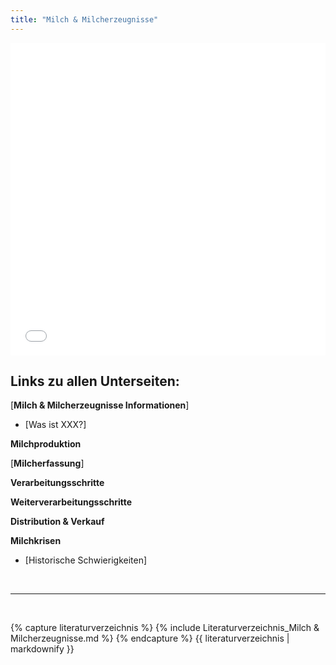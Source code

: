```yaml
---
title: "Milch & Milcherzeugnisse"
---
```



<iframe src="Schaubild Name" style="width: 100%; height: 500px; border: none;"></iframe>

## Links zu allen Unterseiten:

[**Milch & Milcherzeugnisse Informationen**]

- [Was ist XXX?]

**Milchproduktion**

[**Milcherfassung**]

**Verarbeitungsschritte**

**Weiterverarbeitungsschritte**

**Distribution & Verkauf**

**Milchkrisen**

- [Historische Schwierigkeiten]

 

<br>

---

<br> 


{% capture literaturverzeichnis %} 
{% include Literaturverzeichnis_Milch & Milcherzeugnisse.md %} 
{% endcapture %} 
{{ literaturverzeichnis | markdownify }}
